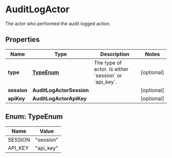 

# AuditLogActor

The actor who performed the audit logged action.

## Properties

| Name | Type | Description | Notes |
|------------ | ------------- | ------------- | -------------|
|**type** | [**TypeEnum**](#TypeEnum) | The type of actor. Is either &#x60;session&#x60; or &#x60;api_key&#x60;. |  [optional] |
|**session** | **AuditLogActorSession** |  |  [optional] |
|**apiKey** | **AuditLogActorApiKey** |  |  [optional] |



## Enum: TypeEnum

| Name | Value |
|---- | -----|
| SESSION | &quot;session&quot; |
| API_KEY | &quot;api_key&quot; |



